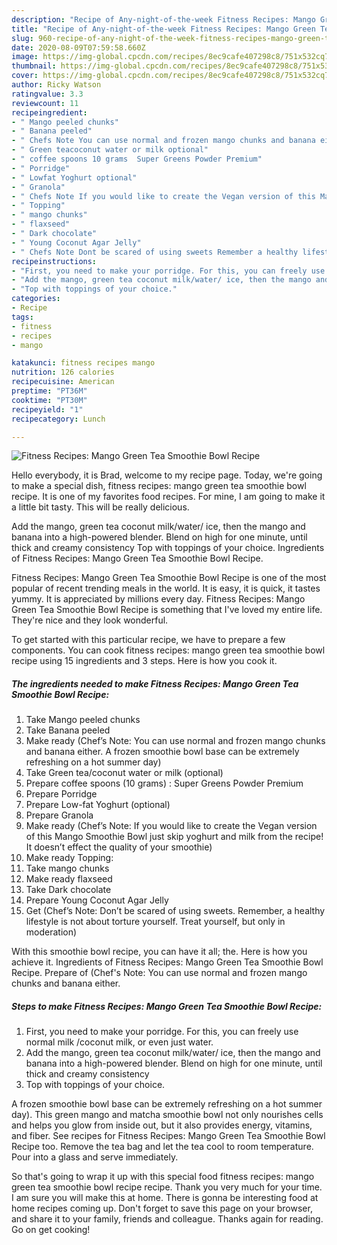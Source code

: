 ```yaml
---
description: "Recipe of Any-night-of-the-week Fitness Recipes: Mango Green Tea Smoothie Bowl Recipe"
title: "Recipe of Any-night-of-the-week Fitness Recipes: Mango Green Tea Smoothie Bowl Recipe"
slug: 960-recipe-of-any-night-of-the-week-fitness-recipes-mango-green-tea-smoothie-bowl-recipe
date: 2020-08-09T07:59:58.660Z
image: https://img-global.cpcdn.com/recipes/8ec9cafe407298c8/751x532cq70/fitness-recipes-mango-green-tea-smoothie-bowl-recipe-recipe-main-photo.jpg
thumbnail: https://img-global.cpcdn.com/recipes/8ec9cafe407298c8/751x532cq70/fitness-recipes-mango-green-tea-smoothie-bowl-recipe-recipe-main-photo.jpg
cover: https://img-global.cpcdn.com/recipes/8ec9cafe407298c8/751x532cq70/fitness-recipes-mango-green-tea-smoothie-bowl-recipe-recipe-main-photo.jpg
author: Ricky Watson
ratingvalue: 3.3
reviewcount: 11
recipeingredient:
- " Mango peeled chunks"
- " Banana peeled"
- " Chefs Note You can use normal and frozen mango chunks and banana either A frozen smoothie bowl base can be extremely refreshing on a hot summer day"
- " Green teacoconut water or milk optional"
- " coffee spoons 10 grams  Super Greens Powder Premium"
- " Porridge"
- " Lowfat Yoghurt optional"
- " Granola"
- " Chefs Note If you would like to create the Vegan version of this Mango Smoothie Bowl just skip yoghurt and milk from the recipe It doesnt effect the quality of your smoothie"
- " Topping"
- " mango chunks"
- " flaxseed"
- " Dark chocolate"
- " Young Coconut Agar Jelly"
- " Chefs Note Dont be scared of using sweets Remember a healthy lifestyle is not about torture yourself Treat yourself but only in moderation"
recipeinstructions:
- "First, you need to make your porridge. For this, you can freely use normal milk /coconut milk, or even just water."
- "Add the mango, green tea coconut milk/water/ ice, then the mango and banana into a high-powered blender. Blend on high for one minute, until thick and creamy consistency"
- "Top with toppings of your choice."
categories:
- Recipe
tags:
- fitness
- recipes
- mango

katakunci: fitness recipes mango 
nutrition: 126 calories
recipecuisine: American
preptime: "PT36M"
cooktime: "PT30M"
recipeyield: "1"
recipecategory: Lunch

---
```



![Fitness Recipes: Mango Green Tea Smoothie Bowl Recipe](https://img-global.cpcdn.com/recipes/8ec9cafe407298c8/751x532cq70/fitness-recipes-mango-green-tea-smoothie-bowl-recipe-recipe-main-photo.jpg)

Hello everybody, it is Brad, welcome to my recipe page. Today, we're going to make a special dish, fitness recipes: mango green tea smoothie bowl recipe. It is one of my favorites food recipes. For mine, I am going to make it a little bit tasty. This will be really delicious.

Add the mango, green tea coconut milk/water/ ice, then the mango and banana into a high-powered blender. Blend on high for one minute, until thick and creamy consistency Top with toppings of your choice. Ingredients of Fitness Recipes: Mango Green Tea Smoothie Bowl Recipe.

Fitness Recipes: Mango Green Tea Smoothie Bowl Recipe is one of the most popular of recent trending meals in the world. It is easy, it is quick, it tastes yummy. It is appreciated by millions every day. Fitness Recipes: Mango Green Tea Smoothie Bowl Recipe is something that I've loved my entire life. They're nice and they look wonderful.


To get started with this particular recipe, we have to prepare a few components. You can cook fitness recipes: mango green tea smoothie bowl recipe using 15 ingredients and 3 steps. Here is how you cook it.

<!--inarticleads1-->

##### The ingredients needed to make Fitness Recipes: Mango Green Tea Smoothie Bowl Recipe:

1. Take  Mango peeled chunks
1. Take  Banana peeled
1. Make ready  (Chef’s Note: You can use normal and frozen mango chunks and banana either. A frozen smoothie bowl base can be extremely refreshing on a hot summer day)
1. Take  Green tea/coconut water or milk (optional)
1. Prepare  coffee spoons (10 grams) : Super Greens Powder Premium
1. Prepare  Porridge
1. Prepare  Low-fat Yoghurt (optional)
1. Prepare  Granola
1. Make ready  (Chef’s Note: If you would like to create the Vegan version of this Mango Smoothie Bowl just skip yoghurt and milk from the recipe! It doesn’t effect the quality of your smoothie)
1. Make ready  Topping:
1. Take  mango chunks
1. Make ready  flaxseed
1. Take  Dark chocolate
1. Prepare  Young Coconut Agar Jelly
1. Get  (Chef’s Note: Don’t be scared of using sweets. Remember, a healthy lifestyle is not about torture yourself. Treat yourself, but only in moderation)


With this smoothie bowl recipe, you can have it all; the. Here is how you achieve it. Ingredients of Fitness Recipes: Mango Green Tea Smoothie Bowl Recipe. Prepare of (Chef&#39;s Note: You can use normal and frozen mango chunks and banana either. 

<!--inarticleads2-->

##### Steps to make Fitness Recipes: Mango Green Tea Smoothie Bowl Recipe:

1. First, you need to make your porridge. For this, you can freely use normal milk /coconut milk, or even just water.
1. Add the mango, green tea coconut milk/water/ ice, then the mango and banana into a high-powered blender. Blend on high for one minute, until thick and creamy consistency
1. Top with toppings of your choice.


A frozen smoothie bowl base can be extremely refreshing on a hot summer day). This green mango and matcha smoothie bowl not only nourishes cells and helps you glow from inside out, but it also provides energy, vitamins, and fiber. See recipes for Fitness Recipes: Mango Green Tea Smoothie Bowl Recipe too. Remove the tea bag and let the tea cool to room temperature. Pour into a glass and serve immediately. 

So that's going to wrap it up with this special food fitness recipes: mango green tea smoothie bowl recipe recipe. Thank you very much for your time. I am sure you will make this at home. There is gonna be interesting food at home recipes coming up. Don't forget to save this page on your browser, and share it to your family, friends and colleague. Thanks again for reading. Go on get cooking!
